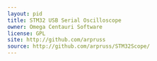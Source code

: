 ```yaml
---
layout: pid
title: STM32 USB Serial Oscilloscope
owner: Omega Centauri Software
license: GPL
site: http://github.com/arpruss
source: http://github.com/arpruss/STM32Scope/
---
```

